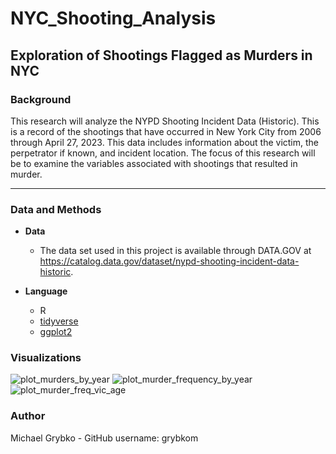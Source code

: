 # NYC_Shooting_Analysis
Exploration of Shootings Flagged as Murders in NYC 
---

### Background

This research will analyze the NYPD Shooting Incident Data (Historic). This is a record of the shootings that have occurred in New York City from 2006 through April 27, 2023.  This data includes information about the victim, the perpetrator if known, and incident location. The focus of this research will be to examine the variables associated with shootings that resulted in murder. 

---

### Data and Methods
- **Data**
  - The data set used in this project is available through DATA.GOV at https://catalog.data.gov/dataset/nypd-shooting-incident-data-historic.
    
- **Language**
  -  R
  -  [tidyverse](https://www.tidyverse.org/)
  -  [ggplot2](https://ggplot2.tidyverse.org/)

### Visualizations
![plot_murders_by_year](https://github.com/user-attachments/assets/73328e05-a5c9-4c1c-88ca-73ab4e92f65c)
![plot_murder_frequency_by_year](https://github.com/user-attachments/assets/b2663ade-665e-4765-8b8a-10cb61d2b0a6)
![plot_murder_freq_vic_age](https://github.com/user-attachments/assets/16dbfb90-dbe1-40a1-8075-df07fd5d88e1)

### Author
Michael Grybko - GitHub username: grybkom



